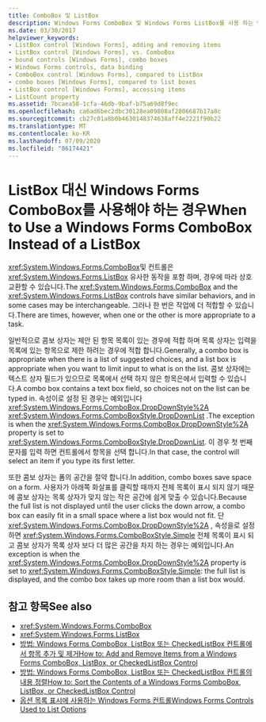 ```yaml
---
title: ComboBox 및 ListBox
description: Windows Forms ComboBox 및 Windows Forms ListBox를 사용 하는 방법에 대해 알아보고 하나 또는 다른가 작업에 더 적합 한 경우를 확인 하는 방법을 알아봅니다.
ms.date: 03/30/2017
helpviewer_keywords:
- ListBox control [Windows Forms], adding and removing items
- ListBox control [Windows Forms], vs. ComboBox
- bound controls [Windows Forms], combo boxes
- Windows Forms controls, data binding
- ComboBox control [Windows Forms], compared to ListBox
- combo boxes [Windows Forms], compared to list boxes
- ListBox control [Windows Forms], accessing items
- ListCount property
ms.assetid: 7bcaea58-1cfa-46db-9baf-b75a69d8f9ec
ms.openlocfilehash: ca6ad6bec2dbc30128ea09808af2806687b17a8c
ms.sourcegitcommit: cb27c01a8b0b4630148374638aff4e2221f90b22
ms.translationtype: MT
ms.contentlocale: ko-KR
ms.lasthandoff: 07/09/2020
ms.locfileid: "86174421"
---
```

# <a name="when-to-use-a-windows-forms-combobox-instead-of-a-listbox"></a><span data-ttu-id="7e2eb-103">ListBox 대신 Windows Forms ComboBox를 사용해야 하는 경우</span><span class="sxs-lookup"><span data-stu-id="7e2eb-103">When to Use a Windows Forms ComboBox Instead of a ListBox</span></span>
<span data-ttu-id="7e2eb-104"><xref:System.Windows.Forms.ComboBox>및 컨트롤은 <xref:System.Windows.Forms.ListBox> 유사한 동작을 포함 하며, 경우에 따라 상호 교환할 수 있습니다.</span><span class="sxs-lookup"><span data-stu-id="7e2eb-104">The <xref:System.Windows.Forms.ComboBox> and the <xref:System.Windows.Forms.ListBox> controls have similar behaviors, and in some cases may be interchangeable.</span></span> <span data-ttu-id="7e2eb-105">그러나 한 번은 작업에 더 적합할 수 있습니다.</span><span class="sxs-lookup"><span data-stu-id="7e2eb-105">There are times, however, when one or the other is more appropriate to a task.</span></span>  
  
 <span data-ttu-id="7e2eb-106">일반적으로 콤보 상자는 제안 된 항목 목록이 있는 경우에 적합 하며 목록 상자는 입력을 목록에 있는 항목으로 제한 하려는 경우에 적합 합니다.</span><span class="sxs-lookup"><span data-stu-id="7e2eb-106">Generally, a combo box is appropriate when there is a list of suggested choices, and a list box is appropriate when you want to limit input to what is on the list.</span></span> <span data-ttu-id="7e2eb-107">콤보 상자에는 텍스트 상자 필드가 있으므로 목록에서 선택 하지 않은 항목은에서 입력할 수 있습니다.</span><span class="sxs-lookup"><span data-stu-id="7e2eb-107">A combo box contains a text box field, so choices not on the list can be typed in.</span></span> <span data-ttu-id="7e2eb-108">속성이로 설정 된 경우는 예외입니다 <xref:System.Windows.Forms.ComboBox.DropDownStyle%2A> <xref:System.Windows.Forms.ComboBoxStyle.DropDownList> .</span><span class="sxs-lookup"><span data-stu-id="7e2eb-108">The exception is when the <xref:System.Windows.Forms.ComboBox.DropDownStyle%2A> property is set to <xref:System.Windows.Forms.ComboBoxStyle.DropDownList>.</span></span> <span data-ttu-id="7e2eb-109">이 경우 첫 번째 문자를 입력 하면 컨트롤에서 항목을 선택 합니다.</span><span class="sxs-lookup"><span data-stu-id="7e2eb-109">In that case, the control will select an item if you type its first letter.</span></span>  
  
 <span data-ttu-id="7e2eb-110">또한 콤보 상자는 폼의 공간을 절약 합니다.</span><span class="sxs-lookup"><span data-stu-id="7e2eb-110">In addition, combo boxes save space on a form.</span></span> <span data-ttu-id="7e2eb-111">사용자가 아래쪽 화살표를 클릭할 때까지 전체 목록이 표시 되지 않기 때문에 콤보 상자는 목록 상자가 맞지 않는 작은 공간에 쉽게 맞출 수 있습니다.</span><span class="sxs-lookup"><span data-stu-id="7e2eb-111">Because the full list is not displayed until the user clicks the down arrow, a combo box can easily fit in a small space where a list box would not fit.</span></span> <span data-ttu-id="7e2eb-112">단 <xref:System.Windows.Forms.ComboBox.DropDownStyle%2A> , 속성을로 설정 하면 <xref:System.Windows.Forms.ComboBoxStyle.Simple> 전체 목록이 표시 되 고 콤보 상자가 목록 상자 보다 더 많은 공간을 차지 하는 경우는 예외입니다.</span><span class="sxs-lookup"><span data-stu-id="7e2eb-112">An exception is when the <xref:System.Windows.Forms.ComboBox.DropDownStyle%2A> property is set to <xref:System.Windows.Forms.ComboBoxStyle.Simple>: the full list is displayed, and the combo box takes up more room than a list box would.</span></span>  
  
## <a name="see-also"></a><span data-ttu-id="7e2eb-113">참고 항목</span><span class="sxs-lookup"><span data-stu-id="7e2eb-113">See also</span></span>

- <xref:System.Windows.Forms.ComboBox>
- <xref:System.Windows.Forms.ListBox>
- [<span data-ttu-id="7e2eb-114">방법: Windows Forms ComboBox, ListBox 또는 CheckedListBox 컨트롤에서 항목 추가 및 제거</span><span class="sxs-lookup"><span data-stu-id="7e2eb-114">How to: Add and Remove Items from a Windows Forms ComboBox, ListBox, or CheckedListBox Control</span></span>](add-and-remove-items-from-a-wf-combobox.md)
- [<span data-ttu-id="7e2eb-115">방법: Windows Forms ComboBox, ListBox 또는 CheckedListBox 컨트롤의 내용 정렬</span><span class="sxs-lookup"><span data-stu-id="7e2eb-115">How to: Sort the Contents of a Windows Forms ComboBox, ListBox, or CheckedListBox Control</span></span>](sort-the-contents-of-a-wf-combobox-listbox-or-checkedlistbox-control.md)
- [<span data-ttu-id="7e2eb-116">옵션 목록 표시에 사용하는 Windows Forms 컨트롤</span><span class="sxs-lookup"><span data-stu-id="7e2eb-116">Windows Forms Controls Used to List Options</span></span>](windows-forms-controls-used-to-list-options.md)
